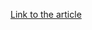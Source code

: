 [Link to the article](https://blog.trendmicro.com/trendlabs-security-intelligence/muddywater-resurfaces-uses-multi-stage-backdoor-powerstats-v3and-new-post-exploitation-tools/)
